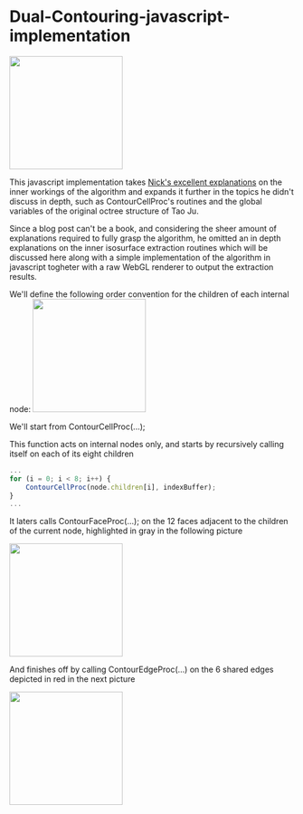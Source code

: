 # Dual-Contouring-javascript-implementation


<img src="https://github.com/Domenicobrz/Dual-Contouring-javascript-implementation/blob/master/screenshots/octree3.png" width="200px">

This javascript implementation takes [Nick's excellent explanations](http://ngildea.blogspot.it/2014/11/implementing-dual-contouring.html) on the inner workings of the algorithm and expands it further in the topics he didn't discuss in depth, such as ContourCellProc's routines and the global variables of the original octree structure  of Tao Ju.

Since a blog post can't be a book, and considering the sheer amount of explanations required to fully grasp the algorithm, he omitted an in depth explanations on the inner isosurface extraction routines which will be discussed here along with a simple implementation of the algorithm in javascript togheter with a raw WebGL renderer to output the extraction results.

We'll define the following order convention for the children of each internal node:
<img src="https://github.com/Domenicobrz/Dual-Contouring-javascript-implementation/blob/master/screenshots/childrenorder.png" width="200px">


We'll start from ContourCellProc(...);

This function acts on internal nodes only, and starts by recursively calling itself on each of its eight children

```javascript
...
for (i = 0; i < 8; i++) {
    ContourCellProc(node.children[i], indexBuffer);
}
...
```

It laters calls ContourFaceProc(...); on the 12 faces adjacent to the children of the current node, highlighted in gray in the following picture

<img src="https://github.com/Domenicobrz/Dual-Contouring-javascript-implementation/blob/master/screenshots/ccpfaces.png" width="200px">

And finishes off by calling ContourEdgeProc(...) on the 6 shared edges depicted in red in the next picture

<img src="https://github.com/Domenicobrz/Dual-Contouring-javascript-implementation/blob/master/screenshots/ccpedges.png" width="200px">